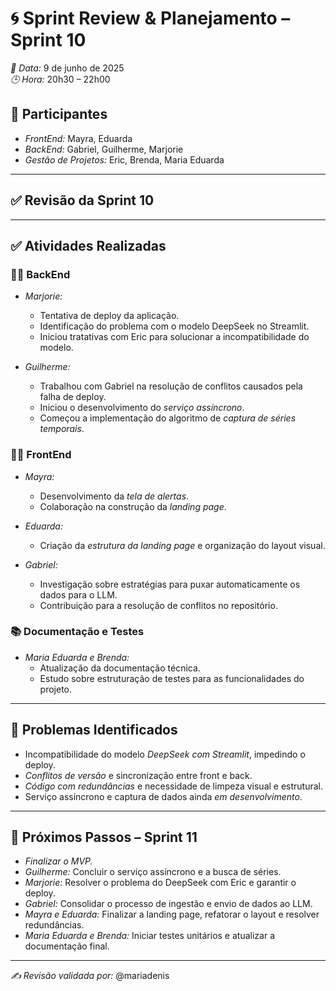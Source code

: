 # 🌀 Sprint Review & Planejamento – Sprint 10

*📅 Data:* 9 de junho de 2025  
*🕒 Hora:* 20h30 – 22h00  

## 👥 Participantes
- *FrontEnd:* Mayra, Eduarda  
- *BackEnd:* Gabriel, Guilherme, Marjorie  
- *Gestão de Projetos:* Eric, Brenda, Maria Eduarda

---

## ✅ Revisão da Sprint 10
---

## ✅ Atividades Realizadas

### 👨‍💻 BackEnd  
- *Marjorie:*  
  - Tentativa de deploy da aplicação.  
  - Identificação do problema com o modelo DeepSeek no Streamlit.  
  - Iniciou tratativas com Eric para solucionar a incompatibilidade do modelo.  

- *Guilherme:*  
  - Trabalhou com Gabriel na resolução de conflitos causados pela falha de deploy.  
  - Iniciou o desenvolvimento do *serviço assíncrono*.  
  - Começou a implementação do algoritmo de *captura de séries temporais*.

### 👩‍🎨 FrontEnd  
- *Mayra:*  
  - Desenvolvimento da *tela de alertas*.  
  - Colaboração na construção da *landing page*.  

- *Eduarda:*  
  - Criação da *estrutura da landing page* e organização do layout visual.  

- *Gabriel:*  
  - Investigação sobre estratégias para puxar automaticamente os dados para o LLM.  
  - Contribuição para a resolução de conflitos no repositório.

### 📚 Documentação e Testes  
- *Maria Eduarda e Brenda:*  
  - Atualização da documentação técnica.  
  - Estudo sobre estruturação de testes para as funcionalidades do projeto.

---

## 🧩 Problemas Identificados

- Incompatibilidade do modelo *DeepSeek com Streamlit*, impedindo o deploy.  
- *Conflitos de versão* e sincronização entre front e back.  
- *Código com redundâncias* e necessidade de limpeza visual e estrutural.  
- Serviço assíncrono e captura de dados ainda *em desenvolvimento*.

---

## 🧭 Próximos Passos – Sprint 11

- *Finalizar o MVP.*  
- *Guilherme:* Concluir o serviço assíncrono e a busca de séries.  
- *Marjorie:* Resolver o problema do DeepSeek com Eric e garantir o deploy.  
- *Gabriel:* Consolidar o processo de ingestão e envio de dados ao LLM.  
- *Mayra e Eduarda:* Finalizar a landing page, refatorar o layout e resolver redundâncias.  
- *Maria Eduarda e Brenda:* Iniciar testes unitários e atualizar a documentação final.

---

*✍ Revisão validada por:* @mariadenis